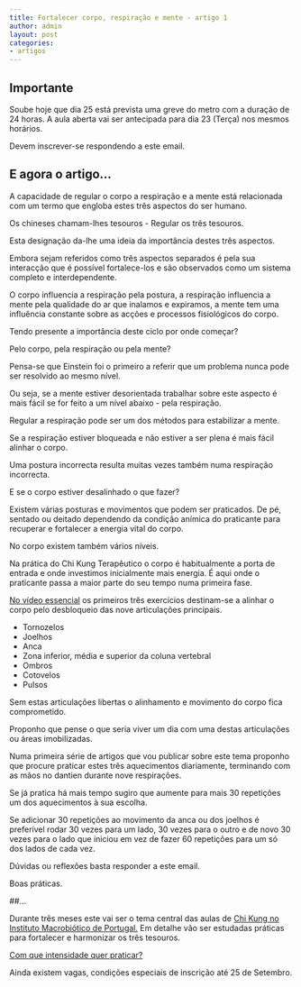 ```yaml
---
title: Fortalecer corpo, respiração e mente - artigo 1
author: admin
layout: post
categories:
- artigos
---
```

## Importante

Soube hoje que dia 25 está prevista uma greve do metro com a duração de 24 horas. A aula aberta vai ser antecipada para dia 23 (Terça) nos mesmos horários. 

Devem inscrever-se respondendo a este email. 

## E agora o artigo...

A capacidade de regular o corpo a respiração e a mente está relacionada com um termo que engloba estes três aspectos do ser humano. 

Os chineses chamam-lhes tesouros - Regular os três tesouros. 

Esta designação da-lhe uma ideia da importância destes três aspectos. 

Embora sejam referidos como três aspectos separados é pela sua interacção que é possível fortalece-los e são observados como um sistema completo e interdependente. 

O corpo influencia a respiração pela postura, a respiração influencia a mente pela qualidade do ar que inalamos e expiramos, a mente tem uma influência constante sobre as acções e processos fisiológicos do corpo.

Tendo presente a importância deste ciclo por onde começar?

Pelo corpo, pela respiração ou pela mente?

Pensa-se que Einstein foi o primeiro a referir que um problema nunca pode ser resolvido ao mesmo nível. 

Ou seja, se a mente estiver desorientada trabalhar sobre este aspecto é mais fácil se for feito a um nível abaixo - pela respiração. 

Regular a respiração pode ser um dos métodos para estabilizar a mente.

Se a respiração estiver bloqueada e não estiver a ser plena é mais fácil alinhar o corpo. 

Uma postura incorrecta resulta muitas vezes também numa respiração incorrecta. 

E se o corpo estiver desalinhado o que fazer?

Existem várias posturas e movimentos que podem ser praticados. De pé, sentado ou deitado dependendo da condição anímica do praticante para recuperar e fortalecer a energia vital do corpo. 

No corpo existem também vários níveis. 

Na prática do Chi Kung Terapêutico o corpo é habitualmente a porta de entrada e onde investimos inicialmente mais energia. É aqui onde o praticante passa a maior parte do seu tempo numa primeira fase. 

[No vídeo essencial](http://lourencoazevedo.com/video.html) os primeiros três exercícios destinam-se a alinhar o corpo pelo desbloqueio das nove articulações principais. 

+ Tornozelos
+ Joelhos
+ Anca
+ Zona inferior, média e superior da coluna vertebral
+ Ombros
+ Cotovelos
+ Pulsos

Sem estas articulações libertas o alinhamento e movimento do corpo fica comprometido. 

Proponho que pense o que seria viver um dia com uma destas articulações ou áreas imobilizadas. 

Numa primeira série de artigos que vou publicar sobre este tema proponho que procure praticar estes três aquecimentos diariamente, terminando com as mãos no dantien durante nove respirações. 

Se já pratica há mais tempo sugiro que aumente para mais 30 repetições um dos aquecimentos à sua escolha. 

Se adicionar 30 repetições ao movimento da anca ou dos joelhos é preferível rodar 30 vezes para um lado, 30 vezes para o outro e de novo 30 vezes para o lado que iniciou em vez de fazer 60 repetições para um só dos lados de cada vez. 

Dúvidas ou reflexões basta responder a este email.  

Boas práticas. 

##…

Durante três meses este vai ser o tema central das aulas de [Chi Kung no Instituto Macrobiótico de Portugal.](http://lourencoazevedo.com/equilibrio.html) Em detalhe vão ser estudadas práticas para fortalecer e harmonizar os três tesouros. 

[Com que intensidade quer praticar?](http://lourencoazevedo.com/equilibrio.html#intensidade)

Ainda existem vagas, condições especiais de inscrição até 25 de Setembro. 

